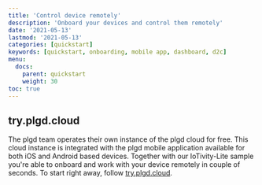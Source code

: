 ```yaml
---
title: 'Control device remotely'
description: 'Onboard your devices and control them remotely'
date: '2021-05-13'
lastmod: '2021-05-13'
categories: [quickstart]
keywords: [quickstart, onboarding, mobile app, dashboard, d2c]
menu:
  docs:
    parent: quickstart
    weight: 30
toc: true
---
```


## try.plgd.cloud

The plgd team operates their own instance of the plgd cloud for free. This cloud instance is integrated with the plgd mobile application available for both iOS and Android based devices. Together with our IoTivity-Lite sample you're able to onboard and work with your device remotely in couple of seconds. To start right away, follow [try.plgd.cloud](https://try.plgd.cloud).
